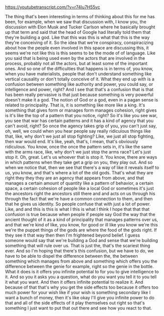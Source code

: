 https://youtubetranscript.com/?v=r74Iu7H55vc

 The thing that's been interesting in terms of thinking about this for me has been, for example, when we saw that discussion with, I know you, the discussion with Elon Musk and Tucker Carlson where he basically brought up that term and said that the head of Google had literally told them that they're building a god. Like that this was this is what that this is the way they're conceiving of it. So the idea that we're conspiracy, conspiracizing about how the people even involved in this space are discussing this, it seems we're not like this is this seems to be the mode of of language. Like you said that is being used even by the actors that are involved in the process, probably not all the actors, but at least some of the important ones. And so one of the difficulties that happens is in terms of, you know, when you have materialists, people that don't understand something like vertical causality or don't totally conceive of it. What they end up with is a confusion between something like authority and power, you could say, or intelligence and power, right? And I see that that's a confusion that is that has been really pervasive is that just because something is very powerful doesn't make it a god. The notion of God or a god, even in a pagan sense is related to principality. That is, it is something like more like a king. It's something that gives form or manages form manages cohesion, right gives is it's like the top of a pattern that you notice, right? So it's like you see war, you see that war has certain patterns and it has a kind of agency that you can't avoid, right? So once the agency takes grip of you, you can't just say, oh, well, we could when you hear people say really ridiculous things like that, like, why don't we just all stop fighting? Like, we just all stop fighting, then war would end. It's like, yeah, that's, I mean, that's obviously ridiculous. You know, once the once the pattern sets in, it's like the same with the arms race, like, why don't we just stop the arms race? Let's just stop it. Oh, great. Let's us whoever that is stop it. You know, there are ways in which patterns when they take get a grip on you, they play out. And so when we notice that, then we see that there's a way of like it reveals itself to us, you know, and that's where a lot of the old gods. That's what they are right they they they are an agency that appears from above, and that manages a certain amount of quantity like a pattern of behavior, a certain space, a certain cohesion of people like a local God or sometimes it's just the ancestors right the ancestors still there and and acts on us through his through the fact that we're have a common connection to them, and then that he gives us identity. So people confuse that with just a lot of power. Like, and and this is this is what I this is what I think I hope that that that confusion is true because when people if people say God the way that the ancient thought of it as a kind of principality that manages patterns over us, and that we're kind of like, you know, for good or ill like you know we're this we're the puppet things of the gods are where the food of the gods right. If they see it that way then then I'm frightened beyond belief. I guess someone would say that we're building a God and sense that we're building something that will rule over us. That is just the, that's the scariest thing ever. And so I'm hoping that there's this confusion, but we have to do, we have to be able to dispel the difference between the, the between something which manages from above and something which offers you the difference between the genie for example, right so the genie in the bottle. What it does is it offers you infinite potential to for you to give intelligence to it. And so you it asks you a question, what do you want you tell it to you tell it what you want. And then it offers infinite potential to realize it. And because of that that's why you get the side effects too because it offers too much power for your wish like if your wish is something secondary like I want a bunch of money, then it's like okay I'll give you infinite power to do that and all of the side effects of it play themselves out right so that's something I just want to put that out there and see how you react to that.